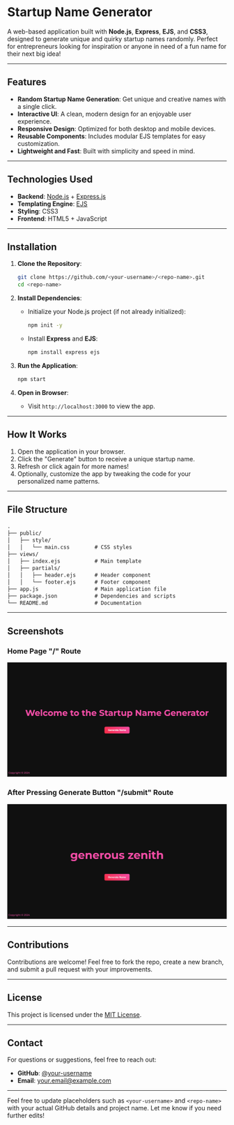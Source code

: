 # **Startup Name Generator**

A web-based application built with **Node.js**, **Express**, **EJS**, and **CSS3**, designed to generate unique and quirky startup names randomly. Perfect for entrepreneurs looking for inspiration or anyone in need of a fun name for their next big idea!

---

## **Features**

- **Random Startup Name Generation**: Get unique and creative names with a single click.
- **Interactive UI**: A clean, modern design for an enjoyable user experience.
- **Responsive Design**: Optimized for both desktop and mobile devices.
- **Reusable Components**: Includes modular EJS templates for easy customization.
- **Lightweight and Fast**: Built with simplicity and speed in mind.

---

## **Technologies Used**

- **Backend**: [Node.js](https://nodejs.org/) + [Express.js](https://expressjs.com/)
- **Templating Engine**: [EJS](https://ejs.co/)
- **Styling**: CSS3
- **Frontend**: HTML5 + JavaScript

---

## **Installation**

1. **Clone the Repository**:
   ```bash
   git clone https://github.com/<your-username>/<repo-name>.git
   cd <repo-name>
   ```

2. **Install Dependencies**:
   - Initialize your Node.js project (if not already initialized):
     ```bash
     npm init -y
     ```
   - Install **Express** and **EJS**:
     ```bash
     npm install express ejs
     ```

3. **Run the Application**:
   ```bash
   npm start
   ```

4. **Open in Browser**:
   - Visit `http://localhost:3000` to view the app.

---

## **How It Works**

1. Open the application in your browser.
2. Click the "Generate" button to receive a unique startup name.
3. Refresh or click again for more names!
4. Optionally, customize the app by tweaking the code for your personalized name patterns.

---

## **File Structure**

```
.
├── public/
│   ├── style/
│   │   └── main.css        # CSS styles
├── views/
│   ├── index.ejs           # Main template
│   ├── partials/
│   │   ├── header.ejs      # Header component
│   │   └── footer.ejs      # Footer component
├── app.js                  # Main application file
├── package.json            # Dependencies and scripts
└── README.md               # Documentation
```

---

## **Screenshots**

### Home Page "/" Route
![Startup Name Generator Home Page](public/images/screenshot1.png)

### After Pressing Generate Button "/submit" Route
![Startup Name Generator Home Page](public/images/screenshot2.png)

---

## **Contributions**

Contributions are welcome! Feel free to fork the repo, create a new branch, and submit a pull request with your improvements.

---

## **License**

This project is licensed under the [MIT License](LICENSE).

---

## **Contact**

For questions or suggestions, feel free to reach out:

- **GitHub**: [@your-username](https://github.com/your-username)
- **Email**: your.email@example.com

---

Feel free to update placeholders such as `<your-username>` and `<repo-name>` with your actual GitHub details and project name. Let me know if you need further edits!
